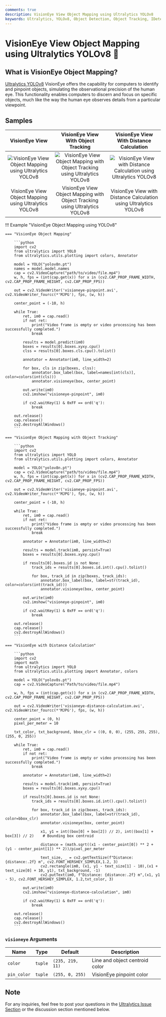 ```yaml
---
comments: true
description: VisionEye View Object Mapping using Ultralytics YOLOv8
keywords: Ultralytics, YOLOv8, Object Detection, Object Tracking, IDetection, VisionEye, Computer Vision, Notebook, IPython Kernel, CLI, Python SDK
---
```


# VisionEye View Object Mapping using Ultralytics YOLOv8 🚀

## What is VisionEye Object Mapping?

[Ultralytics YOLOv8](https://github.com/ultralytics/ultralytics/) VisionEye offers the capability for computers to identify and pinpoint objects, simulating the observational precision of the human eye. This functionality enables computers to discern and focus on specific objects, much like the way the human eye observes details from a particular viewpoint.

## Samples

|                                                                        VisionEye View                                                                        |                                                                        VisionEye View With Object Tracking                                                                        |                                                                 VisionEye View With Distance Calculation                                                                  |
|:------------------------------------------------------------------------------------------------------------------------------------------------------------:|:---------------------------------------------------------------------------------------------------------------------------------------------------------------------------------:|:-------------------------------------------------------------------------------------------------------------------------------------------------------------------------:|
| ![VisionEye View Object Mapping using Ultralytics YOLOv8](https://github.com/RizwanMunawar/ultralytics/assets/62513924/7d593acc-2e37-41b0-ad0e-92b4ffae6647) | ![VisionEye View Object Mapping with Object Tracking using Ultralytics YOLOv8](https://github.com/RizwanMunawar/ultralytics/assets/62513924/fcd85952-390f-451e-8fb0-b82e943af89c) | ![VisionEye View with Distance Calculation using Ultralytics YOLOv8](https://github.com/RizwanMunawar/RizwanMunawar/assets/62513924/18c4dafe-a22e-4fa9-a7d4-2bb293562a95) |
|                                                    VisionEye View Object Mapping using Ultralytics YOLOv8                                                    |                                                    VisionEye View Object Mapping with Object Tracking using Ultralytics YOLOv8                                                    |                                                     VisionEye View with Distance Calculation using Ultralytics YOLOv8                                                     |

!!! Example "VisionEye Object Mapping using YOLOv8"

    === "VisionEye Object Mapping"

        ```python
        import cv2
        from ultralytics import YOLO
        from ultralytics.utils.plotting import colors, Annotator

        model = YOLO("yolov8n.pt")
        names = model.model.names
        cap = cv2.VideoCapture("path/to/video/file.mp4")
        w, h, fps = (int(cap.get(x)) for x in (cv2.CAP_PROP_FRAME_WIDTH, cv2.CAP_PROP_FRAME_HEIGHT, cv2.CAP_PROP_FPS))

        out = cv2.VideoWriter('visioneye-pinpoint.avi', cv2.VideoWriter_fourcc(*'MJPG'), fps, (w, h))

        center_point = (-10, h)

        while True:
            ret, im0 = cap.read()
            if not ret:
                print("Video frame is empty or video processing has been successfully completed.")
                break

            results = model.predict(im0)
            boxes = results[0].boxes.xyxy.cpu()
            clss = results[0].boxes.cls.cpu().tolist()

            annotator = Annotator(im0, line_width=2)

            for box, cls in zip(boxes, clss):
                annotator.box_label(box, label=names[int(cls)], color=colors(int(cls)))
                annotator.visioneye(box, center_point)

            out.write(im0)
            cv2.imshow("visioneye-pinpoint", im0)

            if cv2.waitKey(1) & 0xFF == ord('q'):
                break

        out.release()
        cap.release()
        cv2.destroyAllWindows()
        ```

    === "VisionEye Object Mapping with Object Tracking"

        ```python
        import cv2
        from ultralytics import YOLO
        from ultralytics.utils.plotting import colors, Annotator

        model = YOLO("yolov8n.pt")
        cap = cv2.VideoCapture("path/to/video/file.mp4")
        w, h, fps = (int(cap.get(x)) for x in (cv2.CAP_PROP_FRAME_WIDTH, cv2.CAP_PROP_FRAME_HEIGHT, cv2.CAP_PROP_FPS))

        out = cv2.VideoWriter('visioneye-pinpoint.avi', cv2.VideoWriter_fourcc(*'MJPG'), fps, (w, h))

        center_point = (-10, h)

        while True:
            ret, im0 = cap.read()
            if not ret:
                print("Video frame is empty or video processing has been successfully completed.")
                break

            annotator = Annotator(im0, line_width=2)

            results = model.track(im0, persist=True)
            boxes = results[0].boxes.xyxy.cpu()

            if results[0].boxes.id is not None:
                track_ids = results[0].boxes.id.int().cpu().tolist()

                for box, track_id in zip(boxes, track_ids):
                    annotator.box_label(box, label=str(track_id), color=colors(int(track_id)))
                    annotator.visioneye(box, center_point)

            out.write(im0)
            cv2.imshow("visioneye-pinpoint", im0)

            if cv2.waitKey(1) & 0xFF == ord('q'):
                break

        out.release()
        cap.release()
        cv2.destroyAllWindows()
        ```
    
    === "VisionEye with Distance Calculation"
    
        ```python
        import cv2
        import math
        from ultralytics import YOLO
        from ultralytics.utils.plotting import Annotator, colors
        
        model = YOLO("yolov8s.pt")
        cap = cv2.VideoCapture("Path/to/video/file.mp4")
        
        w, h, fps = (int(cap.get(x)) for x in (cv2.CAP_PROP_FRAME_WIDTH, cv2.CAP_PROP_FRAME_HEIGHT, cv2.CAP_PROP_FPS))
        
        out = cv2.VideoWriter('visioneye-distance-calculation.avi', cv2.VideoWriter_fourcc(*'MJPG'), fps, (w, h))
        
        center_point = (0, h)
        pixel_per_meter = 10
        
        txt_color, txt_background, bbox_clr = ((0, 0, 0), (255, 255, 255), (255, 0, 255))
        
        while True:
            ret, im0 = cap.read()
            if not ret:
                print("Video frame is empty or video processing has been successfully completed.")
                break
        
            annotator = Annotator(im0, line_width=2)
        
            results = model.track(im0, persist=True)
            boxes = results[0].boxes.xyxy.cpu()
        
            if results[0].boxes.id is not None:
                track_ids = results[0].boxes.id.int().cpu().tolist()
        
                for box, track_id in zip(boxes, track_ids):
                    annotator.box_label(box, label=str(track_id), color=bbox_clr)
                    annotator.visioneye(box, center_point)
        
                    x1, y1 = int((box[0] + box[2]) // 2), int((box[1] + box[3]) // 2)    # Bounding box centroid
        
                    distance = (math.sqrt((x1 - center_point[0]) ** 2 + (y1 - center_point[1]) ** 2))/pixel_per_meter
        
                    text_size, _ = cv2.getTextSize(f"Distance: {distance:.2f} m", cv2.FONT_HERSHEY_SIMPLEX,1.2, 3)
                    cv2.rectangle(im0, (x1, y1 - text_size[1] - 10),(x1 + text_size[0] + 10, y1), txt_background, -1)
                    cv2.putText(im0, f"Distance: {distance:.2f} m",(x1, y1 - 5), cv2.FONT_HERSHEY_SIMPLEX, 1.2,txt_color, 3)
        
            out.write(im0)
            cv2.imshow("visioneye-distance-calculation", im0)
        
            if cv2.waitKey(1) & 0xFF == ord('q'):
                break
        
        out.release()
        cap.release()
        cv2.destroyAllWindows()
        ```

### `visioneye` Arguments

| Name          | Type    | Default          | Description                                      |
|---------------|---------|------------------|--------------------------------------------------|
| `color`       | `tuple` | `(235, 219, 11)` | Line and object centroid color                   |
| `pin_color`   | `tuple` | `(255, 0, 255)`  | VisionEye pinpoint color                         |

## Note

For any inquiries, feel free to post your questions in the [Ultralytics Issue Section](https://github.com/ultralytics/ultralytics/issues/new/choose) or the discussion section mentioned below.
